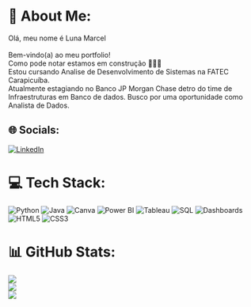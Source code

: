 # 💫 About Me:
Olá, meu nome é Luna Marcel<br><br>Bem-vindo(a) ao meu portfolio!<br>Como pode notar estamos em construção 👷🏿‍♀️<br>Estou cursando Analise de Desenvolvimento de Sistemas na FATEC Carapicuíba.<br>Atualmente estagiando no Banco JP Morgan Chase detro do time de Infraestruturas em Banco de dados. Busco por uma oportunidade como Analista de Dados. <br>


## 🌐 Socials:
[![LinkedIn](https://img.shields.io/badge/LinkedIn-%230077B5.svg?logo=linkedin&logoColor=white)](https://linkedin.com/in/www.linkedin.com/in/luna-marcel) 

# 💻 Tech Stack:
![Python](https://img.shields.io/badge/python-3670A0?style=for-the-badge&logo=python&logoColor=ffdd54)
![Java](https://img.shields.io/badge/java-%23ED8B00.svg?style=for-the-badge&logo=java&logoColor=white)
![Canva](https://img.shields.io/badge/Canva-%2300C4CC.svg?style=for-the-badge&logo=Canva&logoColor=white)
![Power BI](https://img.shields.io/badge/Power%20BI-%23F2C811.svg?style=for-the-badge&logo=powerbi&logoColor=black)
![Tableau](https://img.shields.io/badge/Tableau-%23E97627.svg?style=for-the-badge&logo=tableau&logoColor=white)
![SQL](https://img.shields.io/badge/SQL-%2300B4DB.svg?style=for-the-badge&logo=database&logoColor=white)
![Dashboards](https://img.shields.io/badge/Dashboards-%232196F3.svg?style=for-the-badge&logo=bar-chart&logoColor=white)
![HTML5](https://img.shields.io/badge/html5-%23E34F26.svg?style=for-the-badge&logo=html5&logoColor=white)
![CSS3](https://img.shields.io/badge/css3-%231572B6.svg?style=for-the-badge&logo=css3&logoColor=white)

# 📊 GitHub Stats:
![](https://github-readme-stats.vercel.app/api?username=LunaMarcell&theme=dark&hide_border=false&include_all_commits=false&count_private=false)<br/>
![](https://github-readme-streak-stats.herokuapp.com/?user=LunaMarcell&theme=dark&hide_border=false)<br/>
![](https://github-readme-stats.vercel.app/api/top-langs/?username=LunaMarcell&theme=dark&hide_border=false&include_all_commits=false&count_private=false&layout=compact)

<!-- Proudly created with GPRM ( https://gprm.itsvg.in ) -->
